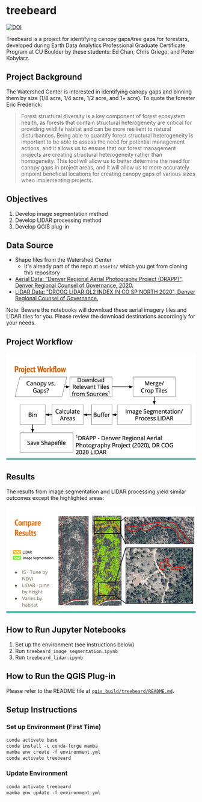# treebeard

[![DOI](https://zenodo.org/badge/783989380.svg)](https://zenodo.org/doi/10.5281/zenodo.11107001)

Treebeard is a project for identifying canopy gaps/tree gaps for foresters, developed during Earth Data Analytics Professional Graduate Certificate Program at CU Boulder by these students: Ed Chan, Chris Griego, and Peter Kobylarz.

## Project Background
The Watershed Center is interested in identifying canopy gaps and binning them by size (1/8 acre, 1/4 acre, 1/2 acre, and 1+ acre). To quote the forester Eric Frederick:
> Forest structural diversity is a key component of forest ecosystem health, as forests that contain structural heterogeneity are critical for providing wildlife habitat and can be more resilient to natural disturbances. Being able to quantify forest structural heterogeneity is important to be able to assess the need for potential management actions, and it allows us to ensure that our forest management projects are creating structural heterogeneity rather than homogeneity. This tool will allow us to better determine the need for canopy gaps in project areas, and it will allow us to more accurately pinpoint beneficial locations for creating canopy gaps of various sizes when implementing projects.

## Objectives
1. Develop image segmentation method
2. Develop LIDAR processing method
3. Develop QGIS plug-in

## Data Source
- Shape files from the Watershed Center
    - It's already part of the repo at `assets/` which you get from cloning this repository
- [Aerial Data: "Denver Regional Aerial Photography Project (DRAPP)", Denver Regional Counsel of Governance, 2020.](https://data.drcog.org/dataset/denver-regional-aerial-photography-project-tiles-2020) 
- [LIDAR Data: "DRCOG LIDAR QL2 INDEX IN CO SP NORTH 2020", Denver Regional Counsel of Governance.](https://data.drcog.org/dataset/lidar-ql2-index-in-co-sp-north-2020)

Note: Beware the notebooks will download these aerial imagery tiles and LIDAR tiles for you. Please review the download destinations accordingly for your needs.

## Project Workflow

![Treebeard Project Workflow](images/project_workflow.png)

## Results

The results from image segmentation and LIDAR processing yield similar outcomes except the highlighted areas:

![Compare Results](images/compare_results.png)

## How to Run Jupyter Notebooks
1. Set up the environment (see instructions below)
2. Run `treebeard_image_segmentation.ipynb`
3. Run `treebeard_lidar.ipynb`

## How to Run the QGIS Plug-in
Please refer to the README file at [`qgis_build/treebeard/README.md`](https://github.com/earthlab-education/treebeard/blob/main/qgis_build/treebeard/README.md).

## Setup Instructions

### Set up Environment (First Time)
```
conda activate base
conda install -c conda-forge mamba
mamba env create -f environment.yml
conda activate treebeard
```

### Update Environment
```
conda activate treebeard
mamba env update -f environment.yml
```